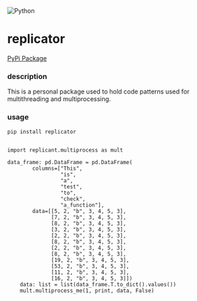 ![Python](https://github.com/bclipp/replicators/workflows/Python/badge.svg)

# replicator

[PyPi Package](https://pypi.org/project/replicators/)

### description
This is a personal package used to hold code patterns used for multithreading and multiprocessing.

### usage
```pip install replicator```

```

import replicant.multiprocess as mult

data_frame: pd.DataFrame = pd.DataFrame(
        columns=["This",
                 "is",
                 "a",
                 "test",
                 "to",
                 "check",
                 "a_function"],
        data=[[5, 2, "b", 3, 4, 5, 3],
              [7, 2, "b", 3, 4, 5, 3],
              [8, 2, "b", 3, 4, 5, 3],
              [3, 2, "b", 3, 4, 5, 3],
              [2, 2, "b", 3, 4, 5, 3],
              [8, 2, "b", 3, 4, 5, 3],
              [2, 2, "b", 3, 4, 5, 3],
              [8, 2, "b", 3, 4, 5, 3],
              [19, 2, "b", 3, 4, 5, 3],
              [53, 2, "b", 3, 4, 5, 3],
              [11, 2, "b", 3, 4, 5, 3],
              [16, 2, "b", 3, 4, 5, 3]])
    data: list = list(data_frame.T.to_dict().values())
    mult.multiprocess_me(1, print, data, False)

```
